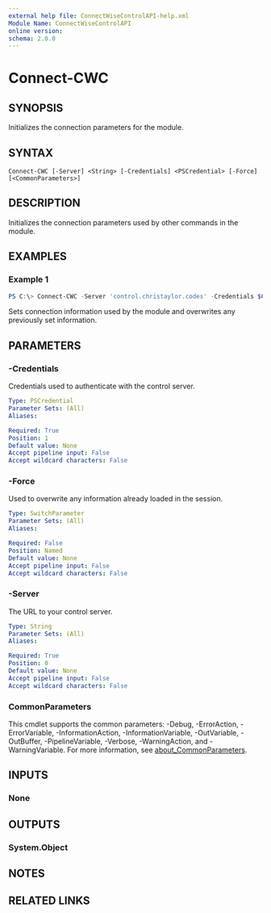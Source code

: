 ```yaml
---
external help file: ConnectWiseControlAPI-help.xml
Module Name: ConnectWiseControlAPI
online version:
schema: 2.0.0
---
```


# Connect-CWC

## SYNOPSIS
Initializes the connection parameters for the module.

## SYNTAX

```
Connect-CWC [-Server] <String> [-Credentials] <PSCredential> [-Force] [<CommonParameters>]
```

## DESCRIPTION
Initializes the connection parameters used by other commands in the module.

## EXAMPLES

### Example 1
```powershell
PS C:\> Connect-CWC -Server 'control.christaylor.codes' -Credentials $Credentials -Force
```

Sets connection information used by the module and overwrites any previously set information.

## PARAMETERS

### -Credentials
Credentials used to authenticate with the control server.

```yaml
Type: PSCredential
Parameter Sets: (All)
Aliases:

Required: True
Position: 1
Default value: None
Accept pipeline input: False
Accept wildcard characters: False
```

### -Force
Used to overwrite any information already loaded in the session.

```yaml
Type: SwitchParameter
Parameter Sets: (All)
Aliases:

Required: False
Position: Named
Default value: None
Accept pipeline input: False
Accept wildcard characters: False
```

### -Server
The URL to your control server.

```yaml
Type: String
Parameter Sets: (All)
Aliases:

Required: True
Position: 0
Default value: None
Accept pipeline input: False
Accept wildcard characters: False
```

### CommonParameters
This cmdlet supports the common parameters: -Debug, -ErrorAction, -ErrorVariable, -InformationAction, -InformationVariable, -OutVariable, -OutBuffer, -PipelineVariable, -Verbose, -WarningAction, and -WarningVariable. For more information, see [about_CommonParameters](http://go.microsoft.com/fwlink/?LinkID=113216).

## INPUTS

### None
## OUTPUTS

### System.Object
## NOTES

## RELATED LINKS

